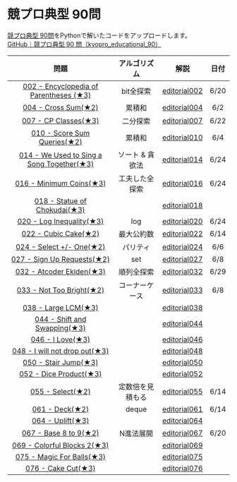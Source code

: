# 競プロ典型 90問

[競プロ典型 90問](https://atcoder.jp/contests/typical90)をPythonで解いたコードをアップロードします。  
[GitHub｜競プロ典型 90 問（kyopro_educational_90）](https://github.com/E869120/kyopro_educational_90)

| 問題 |  アルゴリズム  | 解説 |日付 |
| :--: | :--: | :--: | :--: |
|  [002 - Encyclopedia of Parentheses (★3)](https://atcoder.jp/contests/typical90/tasks/typical90_b)  |  bit全探索  | [editorial002](https://github.com/E869120/kyopro_educational_90/blob/main/editorial/002.jpg) | 6/20 |
|  [004 - Cross Sum(★2)](https://atcoder.jp/contests/typical90/tasks/typical90_d)  |  累積和  | [editorial004](https://github.com/E869120/kyopro_educational_90/blob/main/editorial/004.jpg) | 6/2 |
|  [007 - CP Classes(★3)](https://atcoder.jp/contests/typical90/tasks/typical90_g)  | 二分探索 | [editorial007](https://github.com/E869120/kyopro_educational_90/blob/main/editorial/007.jpg) | 6/22 |
|  [010 - Score Sum Queries(★2)](https://atcoder.jp/contests/typical90/tasks/typical90_j)  |  累積和  | [editorial010](https://github.com/E869120/kyopro_educational_90/blob/main/editorial/010.jpg) | 6/4 |
|  [014 - We Used to Sing a Song Together(★3)](https://atcoder.jp/contests/typical90/tasks/typical90_n)  |  ソート & 貪欲法  | [editorial014](https://github.com/E869120/kyopro_educational_90/blob/main/editorial/014.jpg) | 6/24 |
|  [016 - Minimum Coins(★3)](https://atcoder.jp/contests/typical90/tasks/typical90_p)  |  工夫した全探索  | [editorial016](https://github.com/E869120/kyopro_educational_90/blob/main/editorial/016.jpg) | 6/24 |
|  [018 - Statue of Chokudai(★3)](https://atcoder.jp/contests/typical90/tasks/typical90_r)  |    | [editorial018](https://github.com/E869120/kyopro_educational_90/blob/main/editorial/018.jpg) |  |
|  [020 - Log Inequality(★3)](https://atcoder.jp/contests/typical90/tasks/typical90_t)  |  log  | [editorial020](https://github.com/E869120/kyopro_educational_90/blob/main/editorial/020.jpg) | 6/24 |
|  [022 - Cubic Cake(★2)](https://atcoder.jp/contests/typical90/tasks/typical90_v)  |  最大公約数  | [editorial022](https://github.com/E869120/kyopro_educational_90/blob/main/editorial/022.jpg) | 6/14 |
|  [024 - Select +/- One(★2)](https://atcoder.jp/contests/typical90/tasks/typical90_x)  |  パリティ  | [editorial024](https://github.com/E869120/kyopro_educational_90/blob/main/editorial/024.jpg) | 6/6 |
|  [027 - Sign Up Requests(★2)](https://atcoder.jp/contests/typical90/tasks/typical90_aa)  |  set  | [editorial027](https://github.com/E869120/kyopro_educational_90/blob/main/editorial/027.jpg) | 6/8 |
|  [032 - Atcoder Ekiden(★3)](https://atcoder.jp/contests/typical90/tasks/typical90_af)  |  順列全探索  | [editorial032](https://github.com/E869120/kyopro_educational_90/blob/main/editorial/032.jpg) | 6/29 |
|  [033 - Not Too Bright(★2)](https://atcoder.jp/contests/typical90/tasks/typical90_ag)  |  コーナーケース  | [editorial033](https://github.com/E869120/kyopro_educational_90/blob/main/editorial/033.jpg) | 6/8 |
|  [038 - Large LCM(★3)](https://atcoder.jp/contests/typical90/tasks/typical90_al)  |    | [editorial038](https://github.com/E869120/kyopro_educational_90/blob/main/editorial/038.jpg) |  |
|  [044 - Shift and Swapping(★3)](https://atcoder.jp/contests/typical90/tasks/typical90_ar)  |    | [editorial044](https://github.com/E869120/kyopro_educational_90/blob/main/editorial/044.jpg) |  |
|  [046 - I Love(★3)](https://atcoder.jp/contests/typical90/tasks/typical90_at)  |    | [editorial046](https://github.com/E869120/kyopro_educational_90/blob/main/editorial/046.jpg) |  |
|  [048 - I will not drop out(★3)](https://atcoder.jp/contests/typical90/tasks/typical90_av)  |    | [editorial048](https://github.com/E869120/kyopro_educational_90/blob/main/editorial/048.jpg) |  |
|  [050 - Stair Jump(★3)](https://atcoder.jp/contests/typical90/tasks/typical90_ax)  |    | [editorial050](https://github.com/E869120/kyopro_educational_90/blob/main/editorial/050.jpg) |  |
|  [052 - Dice Product(★3)](https://atcoder.jp/contests/typical90/tasks/typical90_az)  |    | [editorial052](https://github.com/E869120/kyopro_educational_90/blob/main/editorial/052.jpg) |  |
|  [055 - Select(★2)](https://atcoder.jp/contests/typical90/tasks/typical90_bc)  |  定数倍を見積もる  | [editorial055](https://github.com/E869120/kyopro_educational_90/blob/main/editorial/055.jpg) | 6/14 |
|  [061 - Deck(★2)](https://atcoder.jp/contests/typical90/tasks/typical90_bi)  |  deque  | [editorial061](https://github.com/E869120/kyopro_educational_90/blob/main/editorial/061.jpg) | 6/14 |
|  [064 - Uplift(★3)](https://atcoder.jp/contests/typical90/tasks/typical90_bl)  |    | [editorial064](https://github.com/E869120/kyopro_educational_90/blob/main/editorial/064.jpg) |  |
|  [067 - Base 8 to 9(★2)](https://atcoder.jp/contests/typical90/tasks/typical90_bo)  |  N進法展開  | [editorial067](https://github.com/E869120/kyopro_educational_90/blob/main/editorial/067.jpg) | 6/20 |
|  [069 - Colorful Blocks 2(★3)](https://atcoder.jp/contests/typical90/tasks/typical90_bq)  |    | [editorial069](https://github.com/E869120/kyopro_educational_90/blob/main/editorial/069.jpg) |  |
|  [075 - Magic For Balls(★3)](https://atcoder.jp/contests/typical90/tasks/typical90_bw)  |    | [editorial075](https://github.com/E869120/kyopro_educational_90/blob/main/editorial/075.jpg) |  |
|  [076 - Cake Cut(★3)](https://atcoder.jp/contests/typical90/tasks/typical90_bx)  |    | [editorial076](https://github.com/E869120/kyopro_educational_90/blob/main/editorial/076.jpg) |  |
